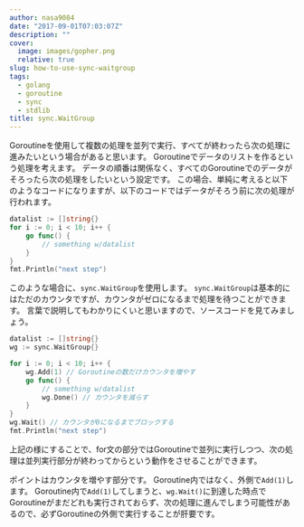 ```yaml
---
author: nasa9084
date: "2017-09-01T07:03:07Z"
description: ""
cover:
  image: images/gopher.png
  relative: true
slug: how-to-use-sync-waitgroup
tags:
  - golang
  - goroutine
  - sync
  - stdlib
title: sync.WaitGroup
---
```



Goroutineを使用して複数の処理を並列で実行、すべてが終わったら次の処理に進みたいという場合があると思います。
Goroutineでデータのリストを作るという処理を考えます。
データの順番は関係なく、すべてのGoroutineでのデータがそろったら次の処理をしたいという設定です。
この場合、単純に考えると以下のようなコードになりますが、以下のコードではデータがそろう前に次の処理が行われます。

``` go
datalist := []string{}
for i := 0; i < 10; i++ {
    go func() {
        // something w/datalist
    }
}
fmt.Println("next step")
```

このような場合に、`sync.WaitGroup`を使用します。
`sync.WaitGroup`は基本的にはただのカウンタですが、カウンタがゼロになるまで処理を待つことができます。
言葉で説明してもわかりにくいと思いますので、ソースコードを見てみましょう。

``` go
datalist := []string{}
wg := sync.WaitGroup{}

for i := 0; i < 10; i++ {
    wg.Add(1) // Goroutineの数だけカウンタを増やす
    go func() {
        // something w/datalist
        wg.Done() // カウンタを減らす
    }
}
wg.Wait() // カウンタが0になるまでブロックする
fmt.Println("next step")
```

上記の様にすることで、for文の部分ではGoroutineで並列に実行しつつ、次の処理は並列実行部分が終わってからという動作をさせることができます。

ポイントはカウンタを増やす部分です。
Goroutine内ではなく、外側で`Add(1)`します。
Goroutine内で`Add(1)`してしまうと、`wg.Wait()`に到達した時点でGoroutineがまだどれも実行されておらず、次の処理に進んでしまう可能性があるので、必ずGoroutineの外側で実行することが肝要です。

